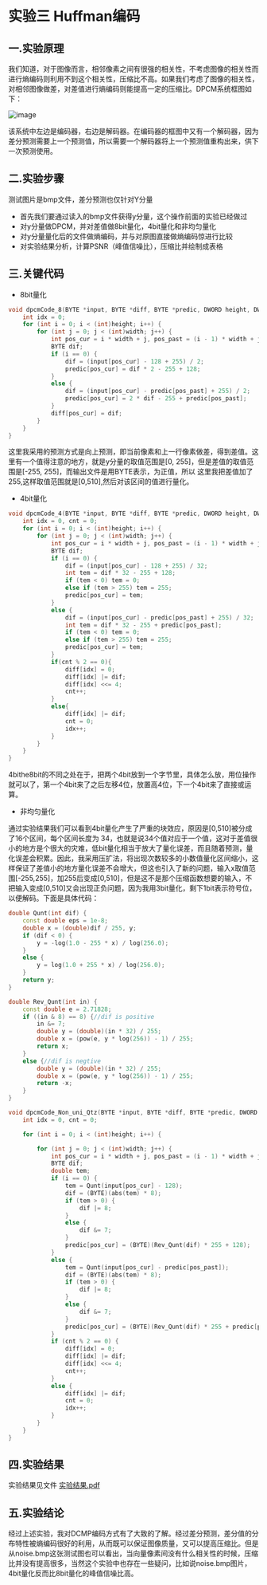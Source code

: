 # 实验三 Huffman编码
## 一.实验原理

我们知道，对于图像而言，相邻像素之间有很强的相关性，不考虑图像的相关性而进行熵编码则利用不到这个相关性，压缩比不高。如果我们考虑了图像的相关性，对相邻图像做差，对差值进行熵编码则能提高一定的压缩比。DPCM系统框图如下：

![image](https://github.com/cucrui/Data-compression/blob/master/%E5%AE%9E%E9%AA%8C4_DPCM%E7%BC%96%E7%A0%81/dpcm.png)

该系统中左边是编码器，右边是解码器。在编码器的框图中又有一个解码器，因为差分预测需要上一个预测值，所以需要一个解码器将上一个预测值重构出来，供下一次预测使用。

## 二.实验步骤

测试图片是bmp文件，差分预测也仅针对Y分量

- 首先我们要通过读入的bmp文件获得y分量，这个操作前面的实验已经做过
- 对y分量做DPCM，并对差值做8bit量化，4bit量化和非均匀量化
- 对y分量量化后的文件做熵编码，并与对原图直接做熵编码惊进行比较
- 对实验结果分析，计算PSNR（峰值信噪比），压缩比并绘制成表格

## 三.关键代码

- 8bit量化
```cpp
void dpcmCode_8(BYTE *input, BYTE *diff, BYTE *predic, DWORD height, DWORD width){
	int idx = 0;
	for (int i = 0; i < (int)height; i++) {
		for (int j = 0; j < (int)width; j++) {
			int pos_cur = i * width + j, pos_past = (i - 1) * width + j;
			BYTE dif;
			if (i == 0) {
				dif = (input[pos_cur] - 128 + 255) / 2;
				predic[pos_cur] = dif * 2 - 255 + 128;
			}
			else {
				dif = (input[pos_cur] - predic[pos_past] + 255) / 2;
				predic[pos_cur] = 2 * dif - 255 + predic[pos_past]; 
			}
			diff[pos_cur] = dif;
		}
	}
}
```
这里我采用的预测方式是向上预测，即当前像素和上一行像素做差，得到差值。这里有一个值得注意的地方，就是y分量的取值范围是[0, 255]，但是差值的取值范围是[-255, 255]，而输出文件是用BYTE表示，为正值，所以
这里我把差值加了255,这样取值范围就是[0,510],然后对该区间的值进行量化。

- 4bit量化
```cpp
void dpcmCode_4(BYTE *input, BYTE *diff, BYTE *predic, DWORD height, DWORD width){
	int idx = 0, cnt = 0;
	for (int i = 0; i < (int)height; i++) {
		for (int j = 0; j < (int)width; j++) {
			int pos_cur = i * width + j, pos_past = (i - 1) * width + j;
			BYTE dif;
			if (i == 0) {
				dif = (input[pos_cur] - 128 + 255) / 32;
				int tem = dif * 32 - 255 + 128;
				if (tem < 0) tem = 0;
				else if (tem > 255) tem = 255;
				predic[pos_cur] = tem;
			}
			else {
				dif = (input[pos_cur] - predic[pos_past] + 255) / 32;
				int tem = dif * 32 - 255 + predic[pos_past];
				if (tem < 0) tem = 0;
				else if (tem > 255) tem = 255;
				predic[pos_cur] = tem; 
			}
			if(cnt % 2 == 0){
				diff[idx] = 0;
				diff[idx] |= dif;
				diff[idx] <<= 4;
				cnt++;
			}
			else{
				diff[idx] |= dif;
				cnt = 0;
				idx++;
			}
		}
	}
}
```
4bithe8bit的不同之处在于，把两个4bit放到一个字节里，具体怎么放，用位操作就可以了，第一个4bit来了之后左移4位，放置高4位，下一个4bit来了直接或运算。

- 非均匀量化

通过实验结果我们可以看到4bit量化产生了严重的块效应，原因是[0,510]被分成了16个区间，每个区间长度为
34，也就是说34个值对应于一个值，这对于差值很小的地方是个很大的灾难，低bit量化相当于放大了量化误差，而且随着预测，量化误差会积累。因此，我采用压扩法，将出现次数较多的小数值量化区间缩小，这样保证了差值小的地方量化误差不会增大，但这也引入了新的问题，输入x取值范围[-255,255]，加255后变成[0,510]，但是这不是那个压缩函数想要的输入，不把输入变成[0,510]又会出现正负问题，因为我用3bit量化，剩下1bit表示符号位，以便解码。下面是具体代码：
```cpp
double Qunt(int dif) {
	const double eps = 1e-8;
	double x = (double)dif / 255, y;
	if (dif < 0) {
		y = -log(1.0 - 255 * x) / log(256.0);
	}
	else {
		y = log(1.0 + 255 * x) / log(256.0);
	}
	return y;
}

double Rev_Qunt(int in) {
	const double e = 2.71828;
	if ((in & 8) == 8) {//dif is positive
		in &= 7;
		double y = (double)(in * 32) / 255;
		double x = (pow(e, y * log(256)) - 1) / 255;
		return x;
	}
	else {//dif is negtive
		double y = (double)(in * 32) / 255;
		double x = (pow(e, y * log(256)) - 1) / 255;
		return -x;
	}
}

void dpcmCode_Non_uni_Qtz(BYTE *input, BYTE *diff, BYTE *predic, DWORD height, DWORD width) {
	int idx = 0, cnt = 0;

	for (int i = 0; i < (int)height; i++) {

		for (int j = 0; j < (int)width; j++) {
			int pos_cur = i * width + j, pos_past = (i - 1) * width + j;
			BYTE dif;
			double tem;
			if (i == 0) {
				tem = Qunt(input[pos_cur] - 128);
				dif = (BYTE)(abs(tem) * 8);
				if (tem > 0) {
					dif |= 8;
				}
				else {
					dif &= 7;
				}
				predic[pos_cur] = (BYTE)(Rev_Qunt(dif) * 255 + 128);
			}
			else {
				tem = Qunt(input[pos_cur] - predic[pos_past]);
				dif = (BYTE)(abs(tem) * 8);
				if (tem > 0) {
					dif |= 8;
				}
				else {
					dif &= 7;
				}
				predic[pos_cur] = (BYTE)(Rev_Qunt(dif) * 255 + predic[pos_past]);
			}
			if (cnt % 2 == 0) {
				diff[idx] = 0;
				diff[idx] |= dif;
				diff[idx] <<= 4;
				cnt++;
			}
			else {
				diff[idx] |= dif;
				cnt = 0;
				idx++;
			}
		}
	}
}
```
## 四.实验结果

实验结果见文件
[实验结果.pdf](https://github.com/cucrui/Data-compression/blob/master/%E5%AE%9E%E9%AA%8C4_DPCM%E7%BC%96%E7%A0%81/%E5%AE%9E%E9%AA%8C%E7%BB%93%E6%9E%9C.pdf)

## 五.实验结论

经过上述实验，我对DCMP编码方式有了大致的了解。经过差分预测，差分值的分布特性被熵编码很好的利用，从而既可以保证图像质量，又可以提高压缩比。但是从noise.bmp这张测试图也可以看出，当向量像素间没有什么相关性的时候，压缩比并没有提高很多，当然这个实验中也存在一些疑问，比如说noise.bmp图片，4bit量化反而比8bit量化的峰值信噪比高。
